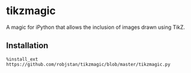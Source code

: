 # tikzmagic

A magic for iPython that allows the inclusion of images drawn using TikZ.

## Installation
```
%install_ext https://github.com/robjstan/tikzmagic/blob/master/tikzmagic.py
```

